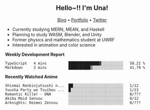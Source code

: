 <h2 align="center">
  Hello~!! I'm Una!
</h2>

<p align="center">
  <a href="https://anarchy.website/">Blog</a> &bull;
  <a href="https://una-ada.github.io/">Portfolio</a> &bull;
  <a href="https://twitter.com/xn__z7x">Twitter</a>
</p>

- Currently studying MERN, MEAN, and Haskell
- Planning to study WASM, Blender, and Unity
- Former physics and mathematics student at UWRF
- Interested in animation and color science

**Weekly Development Report**

<!--START_SECTION:waka-->

```text
TypeScript   4 mins          ██████████████▓░░░░░░░░░░   58.21 %
Markdown     3 mins          ██████████▒░░░░░░░░░░░░░░   41.79 %
```

<!--END_SECTION:waka-->

**Recently Watched Anime**

<!-- RECENT-ANIME:START -->

    Shinmai Renkinjutsushi n...  ██░░░░░░░░░░░░░░░░░░░░░░░   1/12
    Yuusha Party wo Tsuihou ...  █░░░░░░░░░░░░░░░░░░░░░░░░   1/13
    Romantic Killer - ONA        ░░░░░░░░░░░░░░░░░░░░░░░░░   0/???
    Akiba Maid Sensou            ░░░░░░░░░░░░░░░░░░░░░░░░░   0/12
    Arknights: Reimei Zensou     ░░░░░░░░░░░░░░░░░░░░░░░░░   0/???
<!-- RECENT-ANIME:END -->

